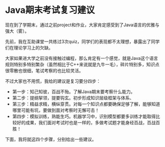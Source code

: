 # Java期末考试复习建议

现在到了学期末，通过之前project和作业，大家肯定感受到了Java语言的优雅与强大（雾）。

先前，我在互助课堂一共练过3次quiz，同学们的表现都不太理想，暴露出了同学们在理论学习上的欠缺。

大家如果进大学之前没有接触过编程，那么肯定有一个感觉，就是Java这个语言规则特别多特别繁杂（虽然相比于C++来说就是九牛一毛），碎片特别多，知识点很零散也很细，笔试考察的也比较灵活。

不过大家也不用慌，我给的建议是复习要分四步：
- 第一步：知己知彼，百战不殆。了解Java期末要考察什么能力。
- 第二步：提纲挈领，提要钩玄。初步形成知识层级框架与体系、
- 第三步：精益求精，横纵穿贯。对每一个知识点都要确保足够了解，能够知道哪里可能有坑，要做到面对考察时无懈可击！
- 第四步：模拟训练，熟能生巧。机器学习中，识别模型都要多训练才能取得比较好的成果，我们面对考试时也是一样的，多做考试题才能身经百战，百战百胜！

下面，我将就这四个步骤，分别给出一些建议。
